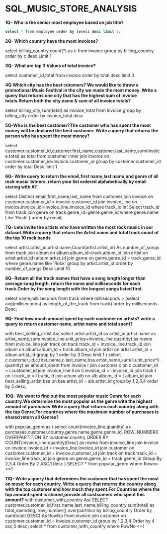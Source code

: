 # SQL_MUSIC_STORE_ANALYSIS
__1Q- Who is the senior most employee based on job title?__
```sql
select * from employee order by levels desc limit 1;
```
__2Q- Which country have the most invoices?__

  select billing_country,count(*) as c 
  from invoice 
  group by billing_country 
  order by c desc
  Limit 1


__3Q- What are top 3 Values of total invoice?__
	
select customer_id,total from invoice 
order by total desc 
limit 3

__4Q Which city has the best cutomers? We would like to throw a promotional Music Festival in the city 
   we made the most money. Write a query  that returns one city that has the highest sum of invoice 
   totals.Return both the city name & sum of all invoice totals?__

select billing_city,sum(total) as invoice_total 
from invoice
group by billing_city
order by invoice_total desc

__5Q-Who is the best customer?The customer who has spent the most money will be declared the best customer.
   Write a query that returns the person who has spent the most money?__

select customer.customer_id,customer.first_name,customer.last_name,sum(invoice.total) as total
from customer 
inner join invoice on customer.customer_id=invoice.customer_id 
group by customer.customer_id
order by total Desc
limit 1


__6Q- Write query to return the email,first name,last name,and genre of all rock music listners.
	return your list ordered alphabetically by email staring with A?__

select Distinct email,first_name,last_name
from customer
join invoice on customer.customer_id = invoice.customer_id
join invoice_line on invoice.invoice_id=invoice_line.invoice_id
where track_id in(
	Select track_id from track
	join genre on track.genre_id=genre.genre_id
	where genre.name Like 'Rock'
)
order by email;	

__7Q- Lets invite the artists who have written the most rock music in our dataset.Write a query that 
	return the Artist name and total track count of the top 10 rock bands__

select artist.artist_id,artist.name,Count(artist.artist_id) As number_of_songs
from track
join album on album.album_id=track.album_id
join artist on artist.artist_id=album.artist_id
join genre on genre.genre_id = track.genre_id
where genre.name like 'Rock'
group by artist.artist_id
order by number_of_songs Desc
Limit 10

__8Q- Return all the track names that have a song length longer than average song length.
	return the name and milliseconds for each track.Order by the song length with the 
    longest songs listed first.__
	
select name,milliseconds
from track
where milliseconds > (select avg(milliseconds) as length_of_the_track
	from track)
order by milliseconds Desc;

__9Q- Find how much amount spent by each customer on artists? write a query to return customer name,
    artist name and total spent?__

with best_selling_artist As(
	select artist.artist_id as artist_id,artist.name as artist_name,sum(invoice_line.unit_price+invoice_line.quantity) as rowno
	from invoice_line
	join track on track.track_id = invoice_line.track_id
	join album on album.album_id = track.album_id
	join artist on artist.artist_id = album.artist_id
	group by 1
	order by 3 Desc
	limit 1
)
select c.customer_id,c.first_name,c.last_name,bsa.artist_name,sum(il.unit_price*il.quantity) as amount_spent
from invoice i
join customer c on c.customer_id = i.customer_id
join invoice_line il on il.invoice_id = i.invoice_id
join track t on t.track_id =il.track_id
join album alb on alb.album_id = t.album_id
join best_selling_artist bsa on bsa.artist_id = alb.artist_id
group by 1,2,3,4
order by 5 desc;
	
__10Q- We want to find out the most popular music Genre for each country.We determine the most popular
     as the genre with the highest amount of purchases.Write a query that returns each country along
     with the top Genre.For countries where the maximum number of purchases is shared return all Genres?__

with popular_genre as
(
	select count(invoice_line.quantity) as purchases,customer.country,genre.name,genre.genre_id,
	ROW_NUMBER() OVER(PARTITION BY customer.country ORDER BY COUNT(invoice_line.quantity)Desc) as rowno
	from invoice_line
	join invoice on invoice.invoice_id = invoice_line.invoice_id
	join customer on customer.customer_id = invoice.customer_id
	join track on track.track_id = invoice_line.track_id
	join genre on genre.genre_id = track.genre_id
	Group By 2,3,4
	Order By 2 ASC,1 desc
)
SELECT * from popular_genre where Rowno <=1

__11Q- Write a query that determines the customer that has spent the most on music for each country.
	 Write a query that returns the country along with the top customer and how much they spent.For
     Countries where the top amount spent is shared,provide all custsomers who spent this amount?__
with customer_with_country As(
	SELECT customer.customer_id,first_name,last_name,billing_country,sum(total) as total_spending,
	row_number() over(partition by billing_country Order by sum(total) DESC) As RowNo
	   From invoice
	   join customer on customer.customer_id = invoice.customer_id
	   group by 1,2,3,4
	   Order by 4 asc,5 desc)
select * from customer_with_country where RowNo <=1







